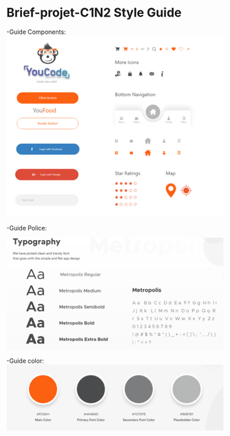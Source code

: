 # Brief-projet-C1N2 Style Guide

-Guide Components:
![Guide Components](https://raw.githubusercontent.com/oussamaalmesskine/Brief-projet-C1N2/main/Guide%20Components.png)

-Guide Police:

![Guide Police](https://raw.githubusercontent.com/oussamaalmesskine/Brief-projet-C1N2/main/Guide%20Police.PNG)

-Guide color:
![Guide color](https://raw.githubusercontent.com/oussamaalmesskine/Brief-projet-C1N2/main/Guide%20color.png)

